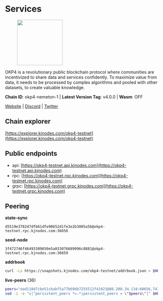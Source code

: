 # Services

<figure><img src="https://raw.githubusercontent.com/kj89/testnet_manuals/main/pingpub/logos/okp4.png" width="150" alt=""><figcaption></figcaption></figure>

OKP4 is a revolutionary public blockchain protocol where communities are incentivized to  share data and services confidently. To maximize value from data, it needs to be processed  by complex algorithms and pooled with other datasets, to create valuable knowledge.

**Chain ID**: okp4-nemeton-1 | **Latest Version Tag**: v4.0.0 | **Wasm**: OFF

[Website](https://okp4.network) | [Discord](https://discord.gg/okp4) | [Twitter](https://twitter.com/OKP4_Protocol)




## Chain explorer
[https://explorer.kjnodes.com/okp4-testnet](https://explorer.kjnodes.com/okp4-testnet)

## Public endpoints

* api: [https://okp4-testnet.api.kjnodes.com](https://okp4-testnet.api.kjnodes.com)
* rpc: [https://okp4-testnet.rpc.kjnodes.com](https://okp4-testnet.rpc.kjnodes.com)
* grpc: [https://okp4-testnet.grpc.kjnodes.com](https://okp4-testnet.grpc.kjnodes.com)

## Peering

**state-sync**

```text
d5519e378247dfb61dfe90652d1fe3e2b3005a5b@okp4-testnet.rpc.kjnodes.com:36656
```

**seed-node**

```text
3f472746f46493309650e5a033076689996c8881@okp4-testnet.rpc.kjnodes.com:36659
```

**addrbook**
```bash
curl -Ls https://snapshots.kjnodes.com/okp4-testnet/addrbook.json > $HOME/.okp4d/config/addrbook.json
```

**live-peers** (36)
```bash
peers="ead118d7cbe51cbabf5a77b69db7255512f41023@88.208.34.134:60656,74349a1cb9479b291866debe2042de8a2e88b850@65.108.233.109:17656,5c2a752c9b1952dbed075c56c600c3a79b58c395@95.214.55.232:26996,d5519e378247dfb61dfe90652d1fe3e2b3005a5b@65.109.68.190:36656,99f6675049e22a0216af0e2447e7a4c5021874cd@142.132.132.200:28656,8a7605d8ae4338de5b7a0d5c70244ce05e377630@85.10.200.221:26656,7dfc61d3ac9f6da7fa9f4893bc0ffa17ef8006e6@185.111.159.139:36656,d132ad0c5b2afd0eab2d87351eeda46dc9d69312@46.228.205.200:26656,42fbb917fca6787bc3ab774865f4bb1ef950f114@65.108.226.26:30656,874373b78d2cd50e716aa464bf407581d9305655@94.250.201.130:27656,052e10ce23cce3249f61853e2ca6a63102b7bddb@5.161.97.198:26656,b0b56d944cf1cc569a1e77e0923e075bad94d755@141.95.145.41:28656,8cdeb85dada114c959c36bb59ce258c65ae3a09c@88.198.242.163:36656,473369a53bfa8a0ac4af5a191407b30bc82e83be@74.208.94.42:14656,307fb25cd6998d0d5bd1d947571f6043c6bb4069@65.109.31.114:2280,2c6b5af41689145abb85f95cb49131ae9e193142@217.13.223.167:61356,be9841ace1d71a4c7681918ee39f5e00d8e96a82@213.239.216.252:36656,6a66a38bdd5895ec6f1ce18b3430860a30e18e02@142.132.149.118:26656,d1a0ff9bd7ea1ebd06bc7158f3523f5e557328be@163.172.135.127:26656,23e895e7d650f43e1f53522165607b71685f8cfa@65.108.75.107:26656,8527f34bd6e542304809386896997d12d80e5e0e@65.108.237.232:29656,643988550263605405a7968c38fd11653bf75cd0@38.242.252.104:26656,854cc8b83a48ba4394c1940b57d0f42ec013e033@38.242.251.204:26656,d1c1b729eff9afe7dfd371f190df6282c82ccfad@65.109.89.5:31656,034c2fbca12a8ced548d3225bcd21bdf1216a1b3@65.109.49.163:11203,da8e2423cb90fba519e685aa47669eb861ea18c4@65.108.249.79:36656,0928743859aae996c2236bc376dbc168a22c5925@5.189.159.198:26656,e676fad27d970abede25b0469676b05ea83e5f04@144.168.47.230:36656,2f6d5a319ebee0201dff4a0e3b7526d0863a4d32@65.109.85.225:6070,eef77b5ae1c37f3e5809ff928c329dde906be388@65.108.133.73:21656,ba469aac96159dbb49844406423180618d267007@65.108.120.21:26113,c6abcdff7b29159bf5be14f43c8e877648136468@51.159.2.19:23098,8af258bbe73f4c66127a7b3e8b1ec23fde2950a6@65.108.192.123:19656,9f55b6fbf5d246138cc88acfe193ac45aa49c288@31.7.196.148:26656,9755cab2585a2794453a5b396ef13b893393366f@65.108.212.224:46673,fe8bd9375c43a7cc6ef27e62d56af341a62e67c9@95.217.202.49:30656"
sed -i -e "s|^persistent_peers *=.*|persistent_peers = \"$peers\"|" $HOME/.okp4d/config/config.toml
```
